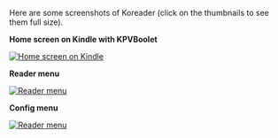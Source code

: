 Here are some screenshots of Koreader (click on the thumbnails to see them full size).

**Home screen on Kindle with KPVBoolet**

[![Home screen on Kindle](https://github.com/koreader/koreader/wiki/screenshots/screenshot_kpw_home_screen.png)](https://github.com/koreader/koreader/wiki/screenshots/screenshot_kpw_home_screen.png)

**Reader menu**

[![Reader menu](https://github.com/koreader/koreader/wiki/screenshots/screenshot_reader_menu.png)](https://github.com/koreader/koreader/wiki/screenshots/screenshot_reader_menu.png)

**Config menu**

[![Reader menu](https://github.com/koreader/koreader/wiki/screenshots/screenshot_pdf_config_menu.png)](https://github.com/koreader/koreader/wiki/screenshots/screenshot_pdf_config_menu.png)
